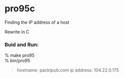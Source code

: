 pro95c
===============

Finding the IP address of a host  

Rewrite in C


### Buid and Run:  
% make pro95  
% bin/pro95
> hostname: packtpub.com 
> ip address: 104.22.0.175 


